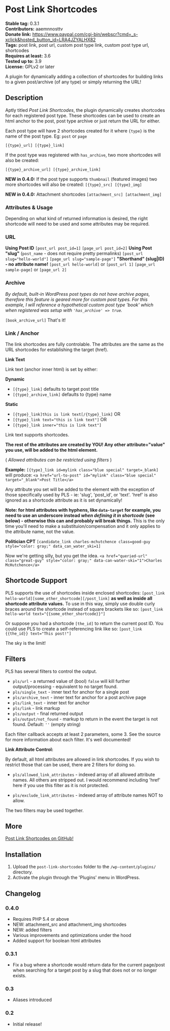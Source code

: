 # Post Link Shortcodes #
**Stable tag:** 0.3.1  
**Contributors:** aaemnnosttv  
**Donate link:** https://www.paypal.com/cgi-bin/webscr?cmd=_s-xclick&hosted_button_id=LRA4JZYALHX82  
**Tags:** post link, post url, custom post type link, custom post type url, shortcodes  
**Requires at least:** 3.6  
**Tested up to:** 3.9  
**License:** GPLv2 or later  

A plugin for dynamically adding a collection of shortcodes for building links to a given post/archive (of any type) or simply returning the URL!

## Description ##

Aptly titled *Post Link Shortcodes*, the plugin dynamically creates shortcodes for each registered post type.  These shortcodes can be used to create an html anchor to the post, post type archive or just return the URL for either.

Each post type will have 2 shortcodes created for it where `{type}` is the name of the post type. Eg: `post` or `page`

`[{type}_url]
[{type}_link]`

If the post type was registered with `has_archive`, two more shortcodes will also be created:

`[{type}_archive_url]
[{type}_archive_link]`

**NEW in 0.4.0:**
If the post type supports `thumbnail` (featured images) two more shortcodes will also be created:
`[{type}_src]
[{type}_img]`

**NEW in 0.4.0:**
Attachment shortcodes
`[attachment_src]
[attachment_img]`


### Attributes & Usage ###

Depending on what kind of returned information is desired, the right shortcode will need to be used and some attributes may be required.


### URL ###

**Using Post ID**
`[post_url post_id=1]`
`[page_url post_id=2]`
**Using Post "slug"** (`post_name` - does not require pretty permalinks)
`[post_url slug="hello-world"]`
`[page_url slug="sample-page"]`
**"Shorthand" (slug|ID) - no attribute name!**
`[post_url hello-world]` or `[post_url 1]`
`[page_url sample-page]` or `[page_url 2]`

### Archive ###

*By default, built-in WordPress post types do not have archive pages, therefore this feature is geared more for custom post types.
For this example, I will reference a hypothetical custom post type 'book' which when registered was setup with `'has_archive' => true`.*

`[book_archive_url]`
That's it!

### Link / Anchor ###

The link shortcodes are fully controlable. The attributes are the same as the URL shortcodes for establishing the target (href).

**Link Text**

Link text (anchor inner html) is set by either:

**Dynamic**

* `[{type}_link]` defaults to target post title
* `[{type}_archive_link]` defaults to {type} name

**Static**

* `[{type}_link]this is link text[/{type}_link]` OR
* `[{type}_link text="this is link text"]` OR
* `[{type}_link inner="this is link text"]`

Link text supports shortcodes.

**The rest of the attributes are created by YOU!
Any other attribute="value" you use, will be added to the html element.**

( *Allowed attributes can be restricted using filters* )

**Example:** `[{type}_link id=mylink class="blue special" target=_blank]`
will produce: `<a href="url-to-post" id="mylink" class="blue special" target="_blank">Post Title</a>`

Any attribute you set will be added to the element with the exception of those specifically used by PLS - ie: 'slug', 'post_id', or 'text'. 'href' is also ignored as a shortcode attribute as it is set dynamically!

**Note: for html attributes with hyphens, like `data-target` for example, you need to use an underscore instead *when defining it in shortcode* (see below) - otherwise this can and probably will break things.**
This is the only time you'll need to make a substituion/compensation and it only applies to the attribute name, not the value.

**Politician CPT**
`[candidate_link charles-mchutchence class=good-guy style="color: gray;" data_can_water_ski=1]`

Now we're getting silly, but you get the idea.
`<a href="queried-url" class="great-guy" style="color: gray;" data-can-water-ski="1">Charles McHutchence</a>`

## Shortcode Support ##

PLS supports the use of shortcodes inside enclosed shortcodes: `[post_link hello-world][some_other_shortcode][/post_link]`
**as well as inside all shortcode attribute values.**  To use in this way, simply use double curly braces around the shortcode instead of square brackets like so:
`[post_link hello-world text="{{some_other_shortcode}}"]`

Or suppose you had a shortcode `[the_id]` to return the current post ID.  You could use PLS to create a self-referencing link like so:
`[post_link {{the_id}} text="This post!"]`

The sky is the limit!

## Filters ##

PLS has several filters to control the output.

* `pls/url` - a returned value of (bool) `false` will kill further output/processing - equivalent to no target found.
* `pls/single_text` - inner text for anchor for a single post
* `pls/archive_text` - inner text for anchor for a post archive page
* `pls/link_text` - inner text for anchor
* `pls/link` - link markup
* `pls/output` - final returned output
* `pls/output/not_found` - markup to return in the event the target is not found. Default: `''` (empty string)

Each filter callback accepts at least 2 parameters, some 3.  See the source for more information about each filter.  It's well documented!

**Link Attribute Control:**

By default, all html attributes are allowed in link shortcodes.  If you wish to restrict those that can be used, there are 2 filters for doing so.

* `pls/allowed_link_attributes` - indexed array of all allowed attribute names.  All others are stripped out.  I would recommend including 'href' here if you use this filter as it is not protected.

* `pls/exclude_link_attributes` - indexed array of attribute names NOT to allow.

The two filters may be used together.

## More ##

[Post Link Shortcodes on GitHub!](https://github.com/aaemnnosttv/Post-Link-Shortcodes)



## Installation ##

1. Upload the `post-link-shortcodes` folder to the `/wp-content/plugins/` directory.
1. Activate the plugin through the 'Plugins' menu in WordPress.


## Changelog ##

### 0.4.0 ###
* Requires PHP 5.4 or above
* NEW: attachment_src and attachment_img shortcodes
* NEW: added filters
* Various improvements and optimizations under the hood
* Added support for boolean html attributes 

### 0.3.1 ###
* Fix a bug where a shortcode would return data for the current page/post when searching for a target post by a slug that does not or no longer exists.

### 0.3 ###
* Aliases introduced

### 0.2 ###
* Initial release!